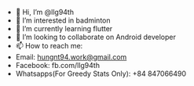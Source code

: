 - 👋 Hi, I’m @llg94th
- 👀 I’m interested in badminton
- 🌱 I’m currently learning flutter
- 💞️ I’m looking to collaborate on Android developer
- 📫 How to reach me:
- Email: hungnt94.work@gmail.com
- Facebook: fb.com/llg94th
- Whatsapps(For Greedy Stats Only): +84 847066490

<!---
llg94th/llg94th is a ✨ special ✨ repository because its `README.md` (this file) appears on your GitHub profile.
You can click the Preview link to take a look at your changes.
--->
